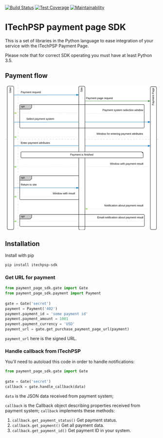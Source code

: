 [![Build Status](https://travis-ci.org/ITechPSP/paymentpage-sdk-python.svg?branch=master)](https://travis-ci.org/ITechPSP/paymentpage-sdk-python)
[![Test Coverage](https://api.codeclimate.com/v1/badges/d02745619d7dfdd5630f/test_coverage)](https://codeclimate.com/github/ITechPSP/paymentpage-sdk-python/test_coverage)
[![Maintainability](https://api.codeclimate.com/v1/badges/d02745619d7dfdd5630f/maintainability)](https://codeclimate.com/github/ITechPSP/paymentpage-sdk-python/maintainability)

# ITechPSP payment page SDK

This is a set of libraries in the Python language to ease integration of your service
with the ITechPSP Payment Page.

Please note that for correct SDK operating you must have at least Python 3.5.  

## Payment flow

![Payment flow](flow.png)

## Installation

Install with pip
```bash
pip install itechpsp-sdk
```

### Get URL for payment

```python
from payment_page_sdk.gate import Gate
from payment_page_sdk.payment import Payment

gate = Gate('secret')
payment = Payment('402')
payment.payment_id = 'some payment id'
payment.payment_amount = 1001
payment.payment_currency = 'USD'
payment_url = gate.get_purchase_payment_page_url(payment)
``` 

`payment_url` here is the signed URL.

### Handle callback from ITechPSP

You'll need to autoload this code in order to handle notifications:

```python
from payment_page_sdk.gate import Gate

gate = Gate('secret')
callback = gate.handle_callback(data)
```

`data` is the JSON data received from payment system;

`callback` is the Callback object describing properties received from payment system;
`callback` implements these methods: 
1. `callback.get_payment_status()`
    Get payment status.
2. `callback.get_payment()`
    Get all payment data.
3. `callback.get_payment_id()`
    Get payment ID in your system.
